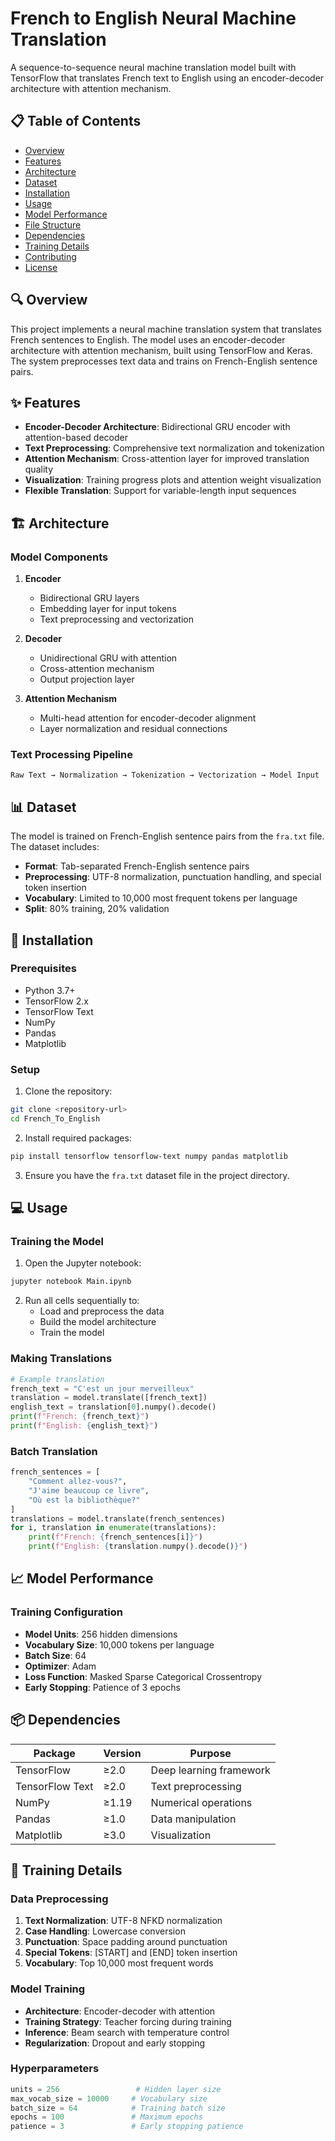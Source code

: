 # French to English Neural Machine Translation

A sequence-to-sequence neural machine translation model built with TensorFlow that translates French text to English using an encoder-decoder architecture with attention mechanism.

## 📋 Table of Contents

- [Overview](#overview)
- [Features](#features)
- [Architecture](#architecture)
- [Dataset](#dataset)
- [Installation](#installation)
- [Usage](#usage)
- [Model Performance](#model-performance)
- [File Structure](#file-structure)
- [Dependencies](#dependencies)
- [Training Details](#training-details)
- [Contributing](#contributing)
- [License](#license)

## 🔍 Overview

This project implements a neural machine translation system that translates French sentences to English. The model uses an encoder-decoder architecture with attention mechanism, built using TensorFlow and Keras. The system preprocesses text data and trains on French-English sentence pairs.

## ✨ Features

- **Encoder-Decoder Architecture**: Bidirectional GRU encoder with attention-based decoder
- **Text Preprocessing**: Comprehensive text normalization and tokenization
- **Attention Mechanism**: Cross-attention layer for improved translation quality
- **Visualization**: Training progress plots and attention weight visualization
- **Flexible Translation**: Support for variable-length input sequences

## 🏗️ Architecture

### Model Components

1. **Encoder**

   - Bidirectional GRU layers
   - Embedding layer for input tokens
   - Text preprocessing and vectorization

2. **Decoder**

   - Unidirectional GRU with attention
   - Cross-attention mechanism
   - Output projection layer

3. **Attention Mechanism**
   - Multi-head attention for encoder-decoder alignment
   - Layer normalization and residual connections

### Text Processing Pipeline

```
Raw Text → Normalization → Tokenization → Vectorization → Model Input
```

## 📊 Dataset

The model is trained on French-English sentence pairs from the `fra.txt` file. The dataset includes:

- **Format**: Tab-separated French-English sentence pairs
- **Preprocessing**: UTF-8 normalization, punctuation handling, and special token insertion
- **Vocabulary**: Limited to 10,000 most frequent tokens per language
- **Split**: 80% training, 20% validation

## 🚀 Installation

### Prerequisites

- Python 3.7+
- TensorFlow 2.x
- TensorFlow Text
- NumPy
- Pandas
- Matplotlib

### Setup

1. Clone the repository:

```bash
git clone <repository-url>
cd French_To_English
```

2. Install required packages:

```bash
pip install tensorflow tensorflow-text numpy pandas matplotlib
```

3. Ensure you have the `fra.txt` dataset file in the project directory.

## 💻 Usage

### Training the Model

1. Open the Jupyter notebook:

```bash
jupyter notebook Main.ipynb
```

2. Run all cells sequentially to:
   - Load and preprocess the data
   - Build the model architecture
   - Train the model

### Making Translations

```python
# Example translation
french_text = "C'est un jour merveilleux"
translation = model.translate([french_text])
english_text = translation[0].numpy().decode()
print(f"French: {french_text}")
print(f"English: {english_text}")
```

### Batch Translation

```python
french_sentences = [
    "Comment allez-vous?",
    "J'aime beaucoup ce livre",
    "Où est la bibliothèque?"
]
translations = model.translate(french_sentences)
for i, translation in enumerate(translations):
    print(f"French: {french_sentences[i]}")
    print(f"English: {translation.numpy().decode()}")
```

## 📈 Model Performance

### Training Configuration

- **Model Units**: 256 hidden dimensions
- **Vocabulary Size**: 10,000 tokens per language
- **Batch Size**: 64
- **Optimizer**: Adam
- **Loss Function**: Masked Sparse Categorical Crossentropy
- **Early Stopping**: Patience of 3 epochs

## 📦 Dependencies

| Package         | Version | Purpose                 |
| --------------- | ------- | ----------------------- |
| TensorFlow      | ≥2.0    | Deep learning framework |
| TensorFlow Text | ≥2.0    | Text preprocessing      |
| NumPy           | ≥1.19   | Numerical operations    |
| Pandas          | ≥1.0    | Data manipulation       |
| Matplotlib      | ≥3.0    | Visualization           |

## 🎯 Training Details

### Data Preprocessing

1. **Text Normalization**: UTF-8 NFKD normalization
2. **Case Handling**: Lowercase conversion
3. **Punctuation**: Space padding around punctuation
4. **Special Tokens**: [START] and [END] token insertion
5. **Vocabulary**: Top 10,000 most frequent words

### Model Training

- **Architecture**: Encoder-decoder with attention
- **Training Strategy**: Teacher forcing during training
- **Inference**: Beam search with temperature control
- **Regularization**: Dropout and early stopping

### Hyperparameters

```python
units = 256                 # Hidden layer size
max_vocab_size = 10000     # Vocabulary size
batch_size = 64            # Training batch size
epochs = 100               # Maximum epochs
patience = 3               # Early stopping patience
```
